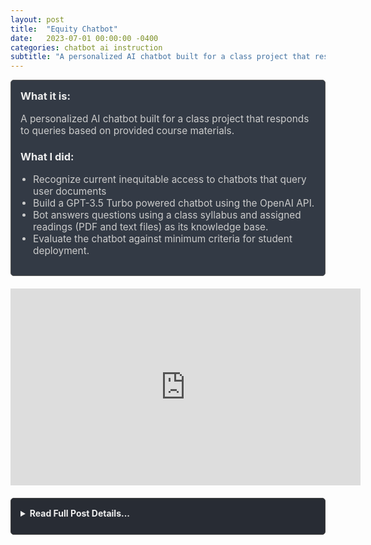 ```yaml
---
layout: post
title:  "Equity Chatbot"
date:   2023-07-01 00:00:00 -0400
categories: chatbot ai instruction
subtitle: "A personalized AI chatbot built for a class project that responds to queries based on provided course materials."
---
```


<div style="padding: 15px; border: 1px solid #555; border-radius: 5px; margin-bottom: 20px; background-color: #333a45;">
  <h3 style="margin-top: 0; color: #eee;">What it is:</h3>
  <p style="font-size: 1.1em; color: #ccc;">A personalized AI chatbot built for a class project that responds to queries based on provided course materials.</p>
  
  <h3 style="color: #eee;">What I did:</h3>
  <ul style="font-size: 1.1em; list-style-type: disc; padding-left: 20px; color: #ccc;">
    <li>Recognize current inequitable access to chatbots that query user documents</li>
    <li>Build a GPT-3.5 Turbo powered chatbot using the OpenAI API.</li>
    <li>Bot answers questions using a class syllabus and assigned readings (PDF and text files) as its knowledge base.</li>
    <li>Evaluate the chatbot against minimum criteria for student deployment.</li>
  </ul>
</div>

<div style="text-align: center; margin-bottom: 20px;">
  <iframe width="560" height="315" src="https://www.youtube.com/embed/0U-H8kgfj4U" title="YouTube video player" frameborder="0" allow="accelerometer; autoplay; clipboard-write; encrypted-media; gyroscope; picture-in-picture; web-share" allowfullscreen></iframe>
</div>

<details style="margin-bottom: 20px; background-color: #282c34; padding: 15px; border-radius: 5px; border: 1px solid #444;">
  <summary style="cursor: pointer; font-weight: bold; color: #eee; margin-bottom: 10px;">Read Full Post Details...</summary>
  <div style="padding-top: 10px; border-top: 1px solid #444;" markdown="1">

AI performance is enhanced with personalization. I built a chatbot that can respond to queries based on data I provided. The data used were a class syllabus and assigned readings in PDF and text file formats. The bot successfully answered queries based on the data in the files.

The following video is an excerpt from my presentation for my Culminating Project for "C&T 4199 – Teaching and Learning in the Digital Age" during the Summer A term, 2023, at Teachers College:

![Equality Chatbot Presentation](https://img.youtube.com/vi/0U-H8kgfj4U/0.jpg)

This is a GPT-3.5 turbo powered chatbot, using the Open AI API.

In the presentation I suggest that although the chatbot works, it does not fulfill my list of minimum criteria for deploying a chatbot to students use.

  </div>
</details>
